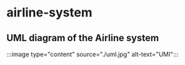 # airline-system

## UML diagram of the Airline system

:::image type="content" source="./uml.jpg" alt-text="UMI":::
